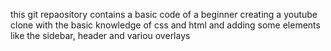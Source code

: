 this git repaository contains a basic code of a beginner creating a youtube clone with the basic knowledge of css and html and adding some elements like the sidebar, header and variou overlays
